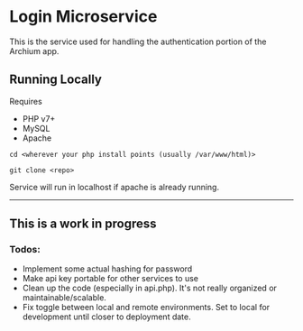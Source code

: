 # Login Microservice

This is the service used for handling the authentication portion of the Archium app.

## Running Locally
Requires 
- PHP v7+
- MySQL
- Apache

```
cd <wherever your php install points (usually /var/www/html)>

git clone <repo>
```
Service will run in localhost if apache is already running.

---

## This is a work in progress

### Todos:
- Implement some actual hashing for password
- Make api key portable for other services to use
- Clean up the code (especially in api.php). It's not really organized or maintainable/scalable.
- Fix toggle between local and remote environments. Set to local for development until closer to deployment date.
